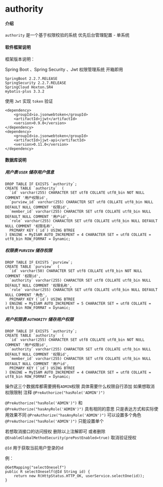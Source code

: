 # authority

#### 介绍 
   `authority` 是一个基于权限校验的系统 优先后台管理配置 - 单系统
   
#### 软件框架说明
框架版本说明：
  
   Spring Boot 、Spring Security 、Jwt 权限管理系统
   开箱即用
    
    SpringBoot 2.2.7.RELEASE
    SpringSecurity 2.2.7.RELEASE
    SpringCloud Hoxton.SR4
    mybatis-plus 3.3.2
    
使用 `Jwt` 实现 `token` 验证
    
    <dependency>
        <groupId>io.jsonwebtoken</groupId>
        <artifactId>jjwt</artifactId>
        <version>0.9.0</version>
    </dependency>
    <dependency>
        <groupId>io.jsonwebtoken</groupId>
        <artifactId>jjwt-api</artifactId>
        <version>0.11.0</version>
    </dependency>
    
#### 数据库说明

##### 用户表 `USER` 储存用户信息
    DROP TABLE IF EXISTS `authority`;
    CREATE TABLE `authority`  (
      `id` varchar(255) CHARACTER SET utf8 COLLATE utf8_bin NOT NULL COMMENT '用户权限id',
      `purview_id` varchar(255) CHARACTER SET utf8 COLLATE utf8_bin NULL DEFAULT NULL COMMENT '权限id',
      `member_id` varchar(255) CHARACTER SET utf8 COLLATE utf8_bin NULL DEFAULT NULL COMMENT '用户id',
      `role` varchar(255) CHARACTER SET utf8 COLLATE utf8_bin NULL DEFAULT NULL COMMENT '权限名称',
      PRIMARY KEY (`id`) USING BTREE
    ) ENGINE = MyISAM AUTO_INCREMENT = 4 CHARACTER SET = utf8 COLLATE = utf8_bin ROW_FORMAT = Dynamic;

##### 权限表 `PURVIEW` 储存权限
    DROP TABLE IF EXISTS `purview`;
    CREATE TABLE `purview`  (
      `id` varchar(50) CHARACTER SET utf8 COLLATE utf8_bin NOT NULL COMMENT '权限id',
      `authority` varchar(255) CHARACTER SET utf8 COLLATE utf8_bin NULL DEFAULT NULL COMMENT '权限名称',
      `role` varchar(255) CHARACTER SET utf8 COLLATE utf8_bin NULL DEFAULT NULL COMMENT '角色',
      PRIMARY KEY (`id`) USING BTREE
    ) ENGINE = MyISAM AUTO_INCREMENT = 5 CHARACTER SET = utf8 COLLATE = utf8_bin ROW_FORMAT = Dynamic;
    
##### 用户权限表  `AUTHORITY`  储存用户权限
    DROP TABLE IF EXISTS `authority`;
    CREATE TABLE `authority`  (
      `id` varchar(255) CHARACTER SET utf8 COLLATE utf8_bin NOT NULL COMMENT '用户权限id',
      `authority` varchar(255) CHARACTER SET utf8 COLLATE utf8_bin NULL DEFAULT NULL COMMENT '权限id',
      `member_id` varchar(255) CHARACTER SET utf8 COLLATE utf8_bin NULL DEFAULT NULL COMMENT '用户id',
      PRIMARY KEY (`id`) USING BTREE
    ) ENGINE = MyISAM AUTO_INCREMENT = 4 CHARACTER SET = utf8 COLLATE = utf8_bin ROW_FORMAT = Dynamic;

操作这三个数据库都需要拥有`ADMIN`权限 具体需要什么权限自行添加 如果想取消权限限制 注释 `@PreAuthorize("hasRole('ADMIN')")`

`@PreAuthorize("hasRole('ADMIN')")` 和 `@PreAuthorize("hasAnyRole('ADMIN')")` 具有相同的意思 只是表达方式和实际使用效果不同
`@PreAuthorize("hasAnyRole('ADMIN')")` 可以设置多个角色 `@PreAuthorize("hasRole('ADMIN')")` 只能设置单个

若想取消接口的访问授权 删除以上注解即可 或者删除 `@EnableGlobalMethodSecurity(prePostEnabled=true)` 取消验证授权

`@Id` 用于获取当前用户登录的id 

例：
```
@GetMapping("selectOneself")
public R selectOneself(@Id String id) {
    return new R(HttpStatus.HTTP_OK, userService.selectOne(id));
}
```


